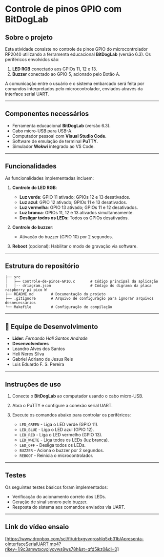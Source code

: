 # Controle de pinos GPIO com BitDogLab

## Sobre o projeto
Esta atividade consiste no controle de pinos GPIO do microcontrolador RP2040 utilizando a ferramenta educacional **BitDogLab** (versão 6.3). Os periféricos envolvidos são:

1. **LED RGB** conectado aos GPIOs 11, 12 e 13.
2. **Buzzer** conectado ao GPIO 5, acionado pelo Botão A.

A comunicação entre o usuário e o sistema embarcado será feita por comandos interpretados pelo microcontrolador, enviados através da interface serial UART.

---

## Componentes necessários
- Ferramenta educacional **BitDogLab** (versão 6.3).
- Cabo micro-USB para USB-A.
- Computador pessoal com **Visual Studio Code**.
- Software de emulação de terminal **PuTTY**.
- Simulador **Wokwi** integrado ao VS Code.

---

## Funcionalidades
As funcionalidades implementadas incluem:

1. **Controle do LED RGB**:
   - **Luz verde**: GPIO 11 ativado; GPIOs 12 e 13 desativados.
   - **Luz azul**: GPIO 12 ativado; GPIOs 11 e 13 desativados.
   - **Luz vermelha**: GPIO 13 ativado; GPIOs 11 e 12 desativados.
   - **Luz branca**: GPIOs 11, 12 e 13 ativados simultaneamente.
   - **Desligar todos os LEDs**: Todos os GPIOs desativados.

2. **Controle do buzzer**:
   - Ativação do buzzer (GPIO 10) por 2 segundos.

3. **Reboot** (opcional): Habilitar o modo de gravação via software.

---

## Estrutura do repositório

```
├── src
│   ├── Controle-de-pinos-GPIO.c       # Código principal da aplicação
|   |-- driagram.json                  # Código do digrama da placa raspberry pi pico W
├── README.md        # Documentação do projeto
├── .gitignore       # Arquivo de configuração para ignorar arquivos desnecessários
└── Makefile         # Configuração de compilação
```

---

## 👥 Equipe de Desenvolvimento

- **Líder**: *Fernando Hali Santos Andrade*  
- **Desenvolvedores**
- Leandro Alves dos Santos  
- Heli Neres Silva  
- Gabriel Adriano de Jesus Reis  
- Luis Eduardo F. S. Pereira  

---

## Instruções de uso

1. Conecte o **BitDogLab** ao computador usando o cabo micro-USB.
2. Abra o PuTTY e configure a conexão serial UART.
3. Execute os comandos abaixo para controlar os periféricos:

   - `LED_GREEN` - Liga o LED verde (GPIO 11).
   - `LED_BLUE` - Liga o LED azul (GPIO 12).
   - `LED_RED` - Liga o LED vermelho (GPIO 13).
   - `LED_WHITE` - Liga todos os LEDs (luz branca).
   - `LED_OFF` - Desliga todos os LEDs.
   - `BUZZER` - Aciona o buzzer por 2 segundos.
   - `REBOOT` - Reinicia o microcontrolador.

---

## Testes

Os seguintes testes básicos foram implementados:
- Verificação do acionamento correto dos LEDs.
- Geração de sinal sonoro pelo buzzer.
- Resposta do sistema aos comandos enviados via UART.

---


## Link do vídeo ensaio
[https://www.dropbox.com/scl/fi/utrbxgyvqroshlq5xb31b/Apresenta-oInterfaceSerialUART.mp4?rlkey=1j9c3smwtxoyojyovws8ws78h&st=qfd5ikz0&dl=0]
